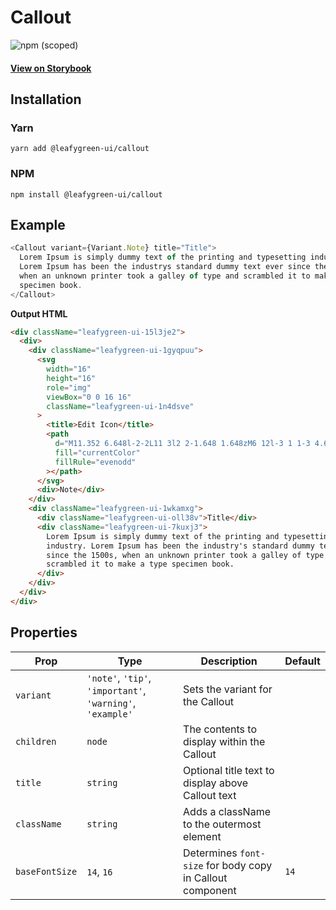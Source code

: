 # Callout

![npm (scoped)](https://img.shields.io/npm/v/@leafygreen-ui/callout.svg)

#### [View on Storybook](https://mongodb.github.io/leafygreen-ui/?path=/story/callout--default)

## Installation

### Yarn

```shell
yarn add @leafygreen-ui/callout
```

### NPM

```shell
npm install @leafygreen-ui/callout
```

## Example

```js
<Callout variant={Variant.Note} title="Title">
  Lorem Ipsum is simply dummy text of the printing and typesetting industry.
  Lorem Ipsum has been the industrys standard dummy text ever since the 1500s,
  when an unknown printer took a galley of type and scrambled it to make a type
  specimen book.
</Callout>
```

**Output HTML**

```html
<div className="leafygreen-ui-15l3je2">
  <div>
    <div className="leafygreen-ui-1gyqpuu">
      <svg
        width="16"
        height="16"
        role="img"
        viewBox="0 0 16 16"
        className="leafygreen-ui-1n4dsve"
      >
        <title>Edit Icon</title>
        <path
          d="M11.352 6.648l-2-2L11 3l2 2-1.648 1.648zM6 12l-3 1 1-3 4.648-4.648 2 2L6 12z"
          fill="currentColor"
          fillRule="evenodd"
        ></path>
      </svg>
      <div>Note</div>
    </div>
    <div className="leafygreen-ui-1wkamxg">
      <div className="leafygreen-ui-oll38v">Title</div>
      <div className="leafygreen-ui-7kuxj3">
        Lorem Ipsum is simply dummy text of the printing and typesetting
        industry. Lorem Ipsum has been the industry's standard dummy text ever
        since the 1500s, when an unknown printer took a galley of type and
        scrambled it to make a type specimen book.
      </div>
    </div>
  </div>
</div>
```

## Properties

| Prop           | Type                                                       | Description                                               | Default |
| -------------- | ---------------------------------------------------------- | --------------------------------------------------------- | ------- |
| `variant`      | `'note'`, `'tip'`, `'important'`, `'warning'`, `'example'` | Sets the variant for the Callout                          |         |
| `children`     | `node`                                                     | The contents to display within the Callout                |         |
| `title`        | `string`                                                   | Optional title text to display above Callout text         |         |
| `className`    | `string`                                                   | Adds a className to the outermost element                 |         |
| `baseFontSize` | `14`, `16`                                                 | Determines `font-size` for body copy in Callout component | `14`    |
